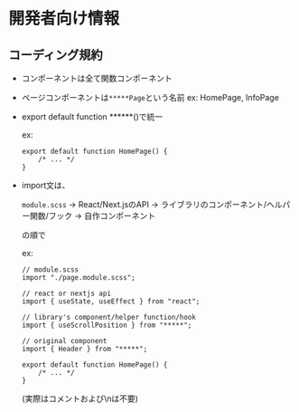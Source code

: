 # 開発者向け情報

## コーディング規約

- コンポーネントは全て関数コンポーネント
- ページコンポーネントは`*****Page`という名前
    ex: HomePage, InfoPage
- export default function ******()で統一

    ex:
    ```page.tsx
    export default function HomePage() {
        /* ... */
    }
    ```
- import文は、

    `module.scss` -> React/Next.jsのAPI -> ライブラリのコンポーネント/ヘルパー関数/フック -> 自作コンポーネント
    
    の順で

    ex:
    ```page.tsx
    // module.scss
    import "./page.module.scss";

    // react or nextjs api
    import { useState, useEffect } from "react";

    // library's component/helper function/hook
    import { useScrollPosition } from "*****";

    // original component
    import { Header } from "*****";

    export default function HomePage() {
        /* ... */
    }
    ```

    (実際はコメントおよび\nは不要)